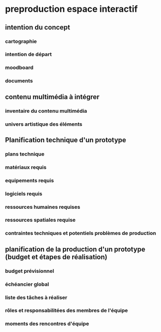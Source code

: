 # preproduction espace interactif
## intention du concept
### cartographie
### intention de départ
### moodboard
### documents


## contenu multimédia à intégrer
### inventaire du contenu multimédia
### univers artistique des éléments

## Planification technique d'un prototype
### plans technique
### matériaux requis
### equipements requis
### logiciels requis
### ressources humaines requises
### ressources spatiales requise
### contraintes techniques et potentiels problèmes de production

## planification de la production d'un prototype (budget et étapes de réalisation)
### budget prévisionnel
### échéancier global
### liste des tâches à réaliser
### rôles et responsabilitées des membres de l'équipe
### moments des rencontres d'équipe
